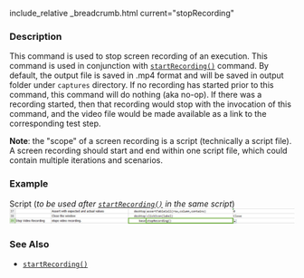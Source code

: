 include_relative _breadcrumb.html current="stopRecording"


### Description
This command is used to stop screen recording of an execution. This command is used in conjunction with 
[`startRecording()`](startRecording().html) command. By default, the output file is saved in .mp4 format and 
will be saved in output folder under `captures` directory.  If no recording has started prior to this command, this 
command will do nothing (aka no-op).  If there was a recording started, then that recording would stop with the 
invocation of this command, and the video file would be made available as a link to the corresponding test step.

**Note**: the "scope" of a screen recording is a script (technically a script file).  A screen recording should start
and end within one script file, which could contain multiple iterations and scenarios.


### Example
Script (_to be used after [`startRecording()`](startRecording().html) in the same script_)
![script](image/stopRecording_02.png)


### See Also
- [`startRecording()`](startRecording().html)

